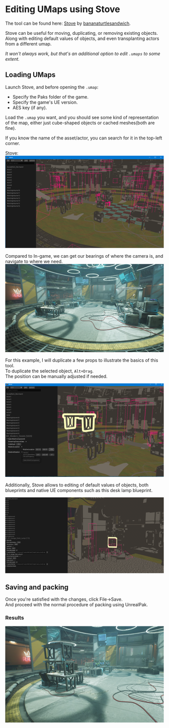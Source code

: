# Editing UMaps using Stove
The tool can be found here: [Stove](https://github.com/bananaturtlesandwich/stove) by [bananaturtlesandwich](https://github.com/bananaturtlesandwich).

Stove can be useful for moving, duplicating, or removing existing objects.
<br>Along with editing default values of objects, and even transplanting actors from a different umap.

_It won't always work, but that's an additional option to edit `.umaps` to some extent._

## Loading UMaps
Launch Stove, and before opening the `.umap`:
- Specify the Paks folder of the game.
- Specify the game's UE version.
- AES key (if any).

Load the `.umap` you want, and you should see some kind of representation of the map, either just cube-shaped objects or cached meshes(both are fine).

If you know the name of the asset/actor, you can search for it in the top-left corner.

Stove: <br>
![](/Media/stove/stove1.png)

Compared to In-game, we can get our bearings of where the camera is, and navigate to where we need. <br>
![](/Media/stove/stove2.png)

For this example, I will duplicate a few props to illustrate the basics of this tool.<br>
To duplicate the selected object, `Alt+Drag`.
<br>
The position can be manually adjusted if needed.

![](/Media/stove/stove3.png)

Additionally, Stove allows to editing of default values of objects, both blueprints and native UE components such as this desk lamp blueprint.

![](/Media/stove/stove4.png)

## Saving and packing
Once you're satisfied with the changes, click File->Save.<br>
And proceed with the normal procedure of packing using UnrealPak.

### Results
![](/Media/stove/stove5.png)